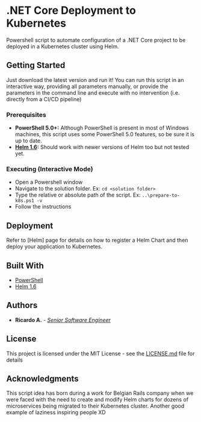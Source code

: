 # .NET Core Deployment to Kubernetes

Powershell script to automate configuration of a .NET Core project to be deployed in a Kubernetes cluster using Helm.

## Getting Started

Just download the latest version and run it!
You can run this script in an interactive way, providing all parameters manually, or provide the parameters in the command line and execute with no intervention (i.e. directly from a CI/CD pipeline)

### Prerequisites

- **PowerShell 5.0+:** Although PowerShell is present in most of Windows machines, this script uses some PowerShell 5.0 features, so be sure it is up to date.
- **[Helm 1.6](https://helm.sh/):** Should work with newer versions of Helm too but not tested yet.

### Executing (Interactive Mode)

- Open a Powershell window
- Navigate to the solution folder. Ex: `cd <solution folder>`
- Type the relative or absolute path of the script. Ex: `..\prepare-to-k8s.ps1 -v`
- Follow the instructions

## Deployment

Refer to [Helm] page for details on how to register a Helm Chart and then deploy your application to Kubernetes.

## Built With

* [PowerShell](https://github.com/PowerShell/PowerShell)
* [Helm 1.6](https://helm.sh/)

## Authors

* **Ricardo A.** - [*Senior Software Engineer*](https://www.linkedin.com/in/ricardo-alkain/)

## License

This project is licensed under the MIT License - see the [LICENSE.md](LICENSE.md) file for details

## Acknowledgments

This script idea has born during a work for Belgian Rails company when we were faced with the need to create and modify Helm charts for dozens of microservices being migrated to their Kubernetes cluster. Another good example of laziness inspiring people XD
